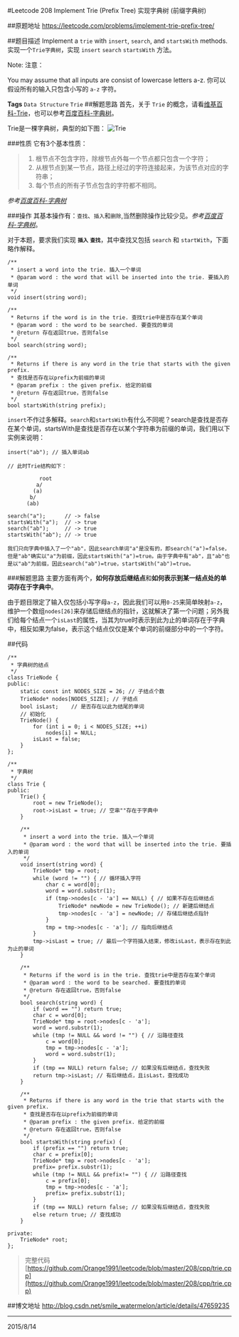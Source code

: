 #Leetcode 208 Implement Trie (Prefix Tree) 实现字典树 (前缀字典树)

##原题地址
https://leetcode.com/problems/implement-trie-prefix-tree/

##题目描述
Implement a `trie` with `insert`, `search`, and `startsWith` methods.
实现一个`Trie字典树`，实现 `insert` `search` `startsWith` 方法。

Note:
注意：

You may assume that all inputs are consist of lowercase letters a-z.
你可以假设所有的输入只包含小写的 `a-z` 字符。

**Tags** `Data Structure` `Trie`
##解题思路
首先，关于 `Trie` 的概念，请看[维基百科-Trie](https://en.wikipedia.org/wiki/Trie)，也可以参考[百度百科-字典树](http://baike.baidu.com/link?url=Lb6ciNaiSQMYEKxUsC-HVHd4gWzmDbS_A2DEUbk_BMOAujaa6VWpdjb56OFIl_FJ5MZh2WUxpDTnXRd5OKOYyK)。

Trie是一棵字典树，典型的如下图：
![Trie](http://img.blog.csdn.net/20150814104657815)

###性质
它有3个基本性质：
> 1. 根节点不包含字符，除根节点外每一个节点都只包含一个字符； 
> 2. 从根节点到某一节点，路径上经过的字符连接起来，为该节点对应的字符串； 
> 3. 每个节点的所有子节点包含的字符都不相同。

*参考[百度百科-字典树](http://baike.baidu.com/link?url=Lb6ciNaiSQMYEKxUsC-HVHd4gWzmDbS_A2DEUbk_BMOAujaa6VWpdjb56OFIl_FJ5MZh2WUxpDTnXRd5OKOYyK)*

###操作
其基本操作有：`查找`、`插入`和`删除`,当然删除操作比较少见。*参考[百度百科-字典树](http://baike.baidu.com/link?url=Lb6ciNaiSQMYEKxUsC-HVHd4gWzmDbS_A2DEUbk_BMOAujaa6VWpdjb56OFIl_FJ5MZh2WUxpDTnXRd5OKOYyK)*。

对于本题，要求我们实现 **`插入`** **`查找`**，其中查找又包括 `search` 和 `startWith`，下面略作解释。

```
/** 
 * insert a word into the trie. 插入一个单词
 * @param word : the word that will be inserted into the trie. 要插入的单词
 */
void insert(string word);

/**
 * Returns if the word is in the trie. 查找trie中是否存在某个单词
 * @param word : the word to be searched. 要查找的单词
 * @return 存在返回true，否则false
 */
bool search(string word);

/**
 * Returns if there is any word in the trie that starts with the given prefix.
 * 查找是否存在以prefix为前缀的单词
 * @param prefix : the given prefix. 给定的前缀
 * @return 存在返回true，否则false
 */
bool startsWith(string prefix);
```

`insert`不作过多解释。`search`和`startsWith`有什么不同呢？search是查找是否存在某个单词，startsWith是查找是否存在以某个字符串为前缀的单词，我们用以下实例来说明：

    insert("ab"); // 插入单词ab
    
    // 此时Trie结构如下：
    
              root
             a/
            (a)
           b/
          (ab)
    
    search("a");      // -> false
    startsWith("a");  // -> true
    search("ab");     // -> true
    startsWith("ab"); // -> true

    我们只向字典中插入了一个"ab"，因此search单词"a"是没有的，即search("a")=false，但是"ab"确实以"a"为前缀，因此startsWith("a")=true。由于字典中有"ab"，且"ab"也是以"ab"为前缀，因此search("ab")=true，startsWith("ab")=true。

###解题思路
主要方面有两个，**如何存放后继结点**和**如何表示到某一结点处的单词存在于字典中**。

由于题目限定了输入仅包括小写字母`a-z`，因此我们可以用`0-25`来简单映射`a-z`，维护一个数组`nodes[26]`来存储后继结点的指针，这就解决了第一个问题；另外我们给每个结点一个`isLast`的属性，当其为true时表示到此为止的单词存在于字典中，相反如果为false，表示这个结点仅仅是某个单词的前缀部分中的一个字符。

##代码
```
/**
 * 字典树的结点
 */
class TrieNode {
public:
    static const int NODES_SIZE = 26; // 子结点个数
    TrieNode* nodes[NODES_SIZE]; // 子结点
    bool isLast;    // 是否存在以此为结尾的单词
    // 初始化
    TrieNode() {
        for (int i = 0; i < NODES_SIZE; ++i)
            nodes[i] = NULL;
        isLast = false;
    }
};

/**
 * 字典树
 */
class Trie {
public:
    Trie() {
        root = new TrieNode();
        root->isLast = true; // 空串""存在于字典中
    }

    /** 
     * insert a word into the trie. 插入一个单词
     * @param word : the word that will be inserted into the trie. 要插入的单词
     */
    void insert(string word) {
        TrieNode* tmp = root;
        while (word != "") { // 循环插入字符
            char c = word[0];
            word = word.substr(1);
            if (tmp->nodes[c - 'a'] == NULL) { // 如果不存在后继结点
                TrieNode* newNode = new TrieNode(); // 新建后继结点
                tmp->nodes[c - 'a'] = newNode; // 存储后继结点指针
            }
            tmp = tmp->nodes[c - 'a']; // 指向后继结点
        }
        tmp->isLast = true; // 最后一个字符插入结束，修改isLast，表示存在到此为止的单词
    }

    /**
     * Returns if the word is in the trie. 查找trie中是否存在某个单词
     * @param word : the word to be searched. 要查找的单词
     * @return 存在返回true，否则false
     */
    bool search(string word) {
        if (word == "") return true;
        char c = word[0];
        TrieNode* tmp = root->nodes[c - 'a'];
        word = word.substr(1);
        while (tmp != NULL && word != "") { // 沿路径查找
            c = word[0];
            tmp = tmp->nodes[c - 'a'];
            word = word.substr(1);
        }
        if (tmp == NULL) return false; // 如果没有后继结点，查找失败
        return tmp->isLast; // 有后继结点，且isLast，查找成功
    }

    /**
     * Returns if there is any word in the trie that starts with the given prefix.
     * 查找是否存在以prefix为前缀的单词
     * @param prefix : the given prefix. 给定的前缀
     * @return 存在返回true，否则false
     */
    bool startsWith(string prefix) {
        if (prefix == "") return true;
        char c = prefix[0];
        TrieNode* tmp = root->nodes[c - 'a'];
        prefix= prefix.substr(1);
        while (tmp != NULL && prefix!= "") { // 沿路径查找
            c = prefix[0];
            tmp = tmp->nodes[c - 'a'];
            prefix= prefix.substr(1);
        }
        if (tmp == NULL) return false; // 如果没有后继结点，查找失败
        else return true; // 查找成功
    }

private:
    TrieNode* root;
};
```
> 完整代码 [https://github.com/Orange1991/leetcode/blob/master/208/cpp/trie.cpp](https://github.com/Orange1991/leetcode/blob/master/208/cpp/trie.cpp)

##博文地址
http://blog.csdn.net/smile_watermelon/article/details/47659235

---
2015/8/14

